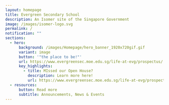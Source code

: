 ```yaml
---
layout: homepage
title: Evergreen Secondary School
description: An Isomer site of the Singapore Government
image: /images/isomer-logo.svg
permalink: /
notification: ""
sections:
  - hero:
      background: /images/Homepage/hero_banner_1920x720gif.gif
      variant: image
      button: '"the place to be!"'
      url: https://www.evergreensec.moe.edu.sg/life-at-evg/prospectus/
      key_highlights:
        - title: MIssed our Open House?
          description: Learn more here!
          url: https://www.evergreensec.moe.edu.sg/life-at-evg/prospectus/
  - resources:
      button: Read more
      subtitle: Announcements, News & Events
---
```

